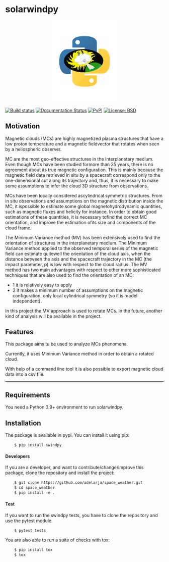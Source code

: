 # solarwindpy
<p align="center">
    <img width=200 src="https://raw.githubusercontent.com/adelarja/space_weather/main/res/Speace_Weather_Logo.svg">
</p>

[![Build status](https://github.com/adelarja/space_weather/actions/workflows/solarwindpy_ci.yml/badge.svg)](https://github.com/adelarja/space_weather/actions)
[![Documentation Status](https://readthedocs.org/projects/swindpy/badge/?version=latest)](https://swindpy.readthedocs.io/en/latest/?badge=latest)
[![PyPI](https://img.shields.io/pypi/v/swindpy?color=blue)](https://pypi.org/project/swindpy/)
[![License: BSD](https://img.shields.io/badge/License-BSD-blue.svg)](https://opensource.org/licenses/BSD-3-Clause)

## Motivation
Magnetic clouds (MCs) are highly magnetized plasma structures that have a low proton temperature and a magnetic fieldvector that rotates when seen by a heliospheric observer.

MC are the most geo-effective structures in the Interplanetary medium. Even though MCs have been studied formore than 25 years, there is no agreement about its true magnetic configuration. This is mainly because the magnetic field data retrieved in situ by a spacecraft correspond only to the one-dimensional cut along its trajectory and, thus, it is necessary to make some assumptions to infer the cloud 3D structure from observations.

MCs have been locally considered ascylindrical symmetric structures. From in situ observations and assumptions on the magnetic distribution inside the MC, it ispossible to estimate some global magnetohydrodynamic quantities, such as magnetic fluxes and helicity for instance. In order to obtain good estimations of these quantities, it is necessary tofind the correct MC orientation, and improve the estimation ofits size and components of the cloud frame.

The Minimum Variance method (MV) has been extensively used to find the orientation of structures in the interplanetary medium.   The  Minimum  Variance  method  applied  to  the  observed temporal series of the magnetic field can estimate quitewell the  orientation  of  the  cloud  axis,  when  the  distance  between  the  axis  and  the  spacecraft  trajectory  in  the  MC  (the impact parameter, p) is low with respect to the cloud radius. The MV method has two main advantages with respect to other more sophisticated techniques that are also used to find the orientation  of  an  MC:
- 1 it is relatively easy to apply
- 2 it makes a minimum number of assumptions on the magnetic configuration, only local cylindrical symmetry (so it is model independent).

In this project the MV approach is used to rotate MCs. In the future, another kind of analysis will be available in the project.

## Features
This package aims tu be used to analyze MCs phenomena.

Currently, it uses Minimum Variance method in order to obtain a rotated cloud.

With help of a command line tool it is also possible to export magnetic cloud data into a
csv file.

--------------------------------------------------------------------------------

## Requirements
You need a Python 3.9+ environment to run solarwindpy.

## Installation
The package is available in pypi. You can install it using pip:

        $ pip install swindpy

#### Developers
If you are a developer, and want to contribute/change/improve this package, clone the repository
and install the project:

        $ git clone https://github.com/adelarja/space_weather.git
        $ cd space_weather
        $ pip install -e .
        
#### Test
If you want to run the swindpy tests, you have to clone the repository and use the
pytest module.

        $ pytest tests

You are also able to run a suite of checks with tox:

        $ pip install tox
        $ tox
